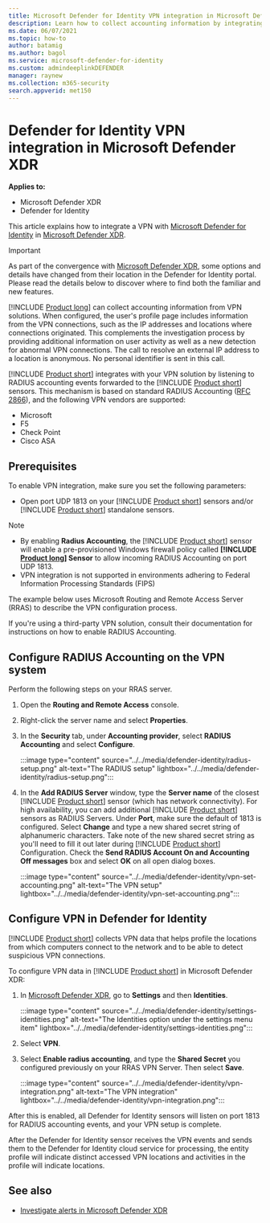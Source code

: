 ```yaml
---
title: Microsoft Defender for Identity VPN integration in Microsoft Defender XDR 
description: Learn how to collect accounting information by integrating a VPN for Microsoft Defender for Identity in Microsoft Defender XDR 
ms.date: 06/07/2021
ms.topic: how-to
author: batamig
ms.author: bagol
ms.service: microsoft-defender-for-identity
ms.custom: admindeeplinkDEFENDER
manager: raynew
ms.collection: m365-security
search.appverid: met150
---
```


# Defender for Identity VPN integration in Microsoft Defender XDR

**Applies to:**

- Microsoft Defender XDR
- Defender for Identity

This article explains how to integrate a VPN with [Microsoft Defender for Identity](/defender-for-identity) in [Microsoft Defender XDR](/microsoft-365/security/defender/overview-security-center).

> [!IMPORTANT]
> As part of the convergence with <a href="https://go.microsoft.com/fwlink/p/?linkid=2077139" target="_blank">Microsoft Defender XDR</a>, some options and details have changed from their location in the Defender for Identity portal. Please read the details below to discover where to find both the familiar and new features.

[!INCLUDE [Product long](includes/product-long.md)] can collect accounting information from VPN solutions. When configured, the user's profile page includes information from the VPN connections, such as the IP addresses and locations where connections originated. This complements the investigation process by providing additional information on user activity as well as a new detection for abnormal VPN connections. The call to resolve an external IP address to a location is anonymous. No personal identifier is sent in this call.

[!INCLUDE [Product short](includes/product-short.md)] integrates with your VPN solution by listening to RADIUS accounting events forwarded to the [!INCLUDE [Product short](includes/product-short.md)] sensors. This mechanism is based on standard RADIUS Accounting ([RFC 2866](https://tools.ietf.org/html/rfc2866)), and the following VPN vendors are supported:

- Microsoft
- F5
- Check Point
- Cisco ASA

## Prerequisites

To enable VPN integration, make sure you set the following parameters:

- Open port UDP 1813 on your [!INCLUDE [Product short](includes/product-short.md)] sensors and/or [!INCLUDE [Product short](includes/product-short.md)] standalone sensors.

> [!NOTE]
>
> - By enabling **Radius Accounting**, the [!INCLUDE [Product short](includes/product-short.md)] sensor will enable a pre-provisioned Windows firewall policy called **[!INCLUDE [Product long](includes/product-long.md)] Sensor** to allow incoming RADIUS Accounting on port UDP 1813.
> - VPN integration is not supported in environments adhering to Federal Information Processing Standards (FIPS)

The example below uses Microsoft Routing and Remote Access Server (RRAS) to describe the VPN configuration process.

If you're using a third-party VPN solution, consult their documentation for instructions on how to enable RADIUS Accounting.

## Configure RADIUS Accounting on the VPN system

Perform the following steps on your RRAS server.

1. Open the **Routing and Remote Access** console.
1. Right-click the server name and select **Properties**.
1. In the **Security** tab, under **Accounting provider**, select **RADIUS Accounting** and select **Configure**.

   :::image type="content" source="../../media/defender-identity/radius-setup.png" alt-text="The RADIUS setup" lightbox="../../media/defender-identity/radius-setup.png":::

1. In the **Add RADIUS Server** window, type the **Server name** of the closest [!INCLUDE [Product short](includes/product-short.md)] sensor (which has network connectivity). For high availability, you can add additional [!INCLUDE [Product short](includes/product-short.md)] sensors as RADIUS Servers. Under **Port**, make sure the default of 1813 is configured. Select **Change** and type a new shared secret string of alphanumeric characters. Take note of the new shared secret string as you'll need to fill it out later during [!INCLUDE [Product short](includes/product-short.md)] Configuration. Check the **Send RADIUS Account On and Accounting Off messages** box and select **OK** on all open dialog boxes.

   :::image type="content" source="../../media/defender-identity/vpn-set-accounting.png" alt-text="The VPN setup" lightbox="../../media/defender-identity/vpn-set-accounting.png":::

## Configure VPN in Defender for Identity

[!INCLUDE [Product short](includes/product-short.md)] collects VPN data that helps profile the locations from which computers connect to the network and to be able to detect suspicious VPN connections.

To configure VPN data in [!INCLUDE [Product short](includes/product-short.md)] in Microsoft Defender XDR:

1. In <a href="https://go.microsoft.com/fwlink/p/?linkid=2077139" target="_blank">Microsoft Defender XDR</a>, go to **Settings** and then **Identities**.

   :::image type="content" source="../../media/defender-identity/settings-identities.png" alt-text="The Identities option under the settings menu item" lightbox="../../media/defender-identity/settings-identities.png":::

1. Select **VPN**.
1. Select **Enable radius accounting**, and type the **Shared Secret** you configured previously on your RRAS VPN Server. Then select **Save**.

   :::image type="content" source="../../media/defender-identity/vpn-integration.png" alt-text="The VPN integration" lightbox="../../media/defender-identity/vpn-integration.png":::

After this is enabled, all Defender for Identity sensors will listen on port 1813 for RADIUS accounting events, and your VPN setup is complete.

After the Defender for Identity sensor receives the VPN events and sends them to the Defender for Identity cloud service for processing, the entity profile will indicate distinct accessed VPN locations and activities in the profile will indicate locations.

## See also

- [Investigate alerts in Microsoft Defender XDR](../defender/investigate-alerts.md)
